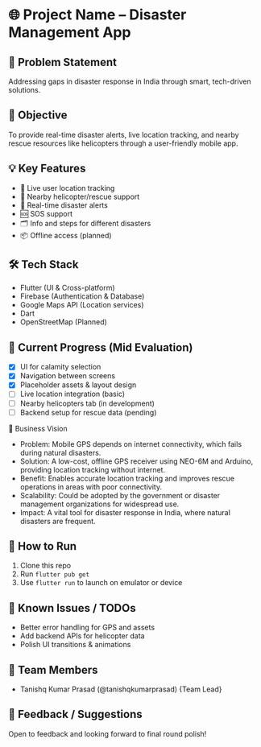 # 🌐 Project Name – Disaster Management App

## 🚀 Problem Statement
Addressing gaps in disaster response in India through smart, tech-driven solutions.


## 🎯 Objective
To provide real-time disaster alerts, live location tracking, and nearby rescue resources like helicopters through a user-friendly mobile app.

## 💡 Key Features
- 📍 Live user location tracking
- 🚁 Nearby helicopter/rescue support
- 📢 Real-time disaster alerts
- 🆘 SOS support
- 🗂️ Info and steps for different disasters
- 📦 Offline access (planned)

## 🛠️ Tech Stack
- Flutter (UI & Cross-platform)
- Firebase (Authentication & Database)
- Google Maps API (Location services)
- Dart
- OpenStreetMap (Planned)

## 🔄 Current Progress (Mid Evaluation)
- [x] UI for calamity selection
- [x] Navigation between screens
- [x] Placeholder assets & layout design
- [ ] Live location integration (basic)
- [ ] Nearby helicopters tab (in development)
- [ ] Backend setup for rescue data (pending)
      
💼 Business Vision
- Problem: Mobile GPS depends on internet connectivity, which fails during natural disasters.
- Solution: A low-cost, offline GPS receiver using NEO-6M and Arduino, providing location tracking without internet.
- Benefit: Enables accurate location tracking and improves rescue operations in areas with poor connectivity.
- Scalability: Could be adopted by the government or disaster management organizations for widespread use.
- Impact: A vital tool for disaster response in India, where natural disasters are frequent.

## 🔗 How to Run
1. Clone this repo
2. Run `flutter pub get`
3. Use `flutter run` to launch on emulator or device

## 📌 Known Issues / TODOs
- Better error handling for GPS and assets
- Add backend APIs for helicopter data
- Polish UI transitions & animations

## 🧠 Team Members
- Tanishq Kumar Prasad (@tanishqkumarprasad)     {Team Lead}


## 💬 Feedback / Suggestions
Open to feedback and looking forward to final round polish!
